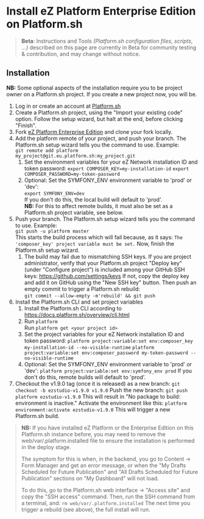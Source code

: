 # Install eZ Platform Enterprise Edition on Platform.sh

> **Beta**: Instructions and Tools *(Platform.sh configuration files, scripts,
 ...)* described on this page are currently in Beta for community testing &
 contribution, and may change without notice.

## Installation
**NB:** Some optional aspects of the installation require you to be project
owner on a Platform.sh project. If you create a new project now, you will be.

1. Log in or create an account at [Platform.sh](https://platform.sh)
1. Create a Platform.sh project, using the "Import your existing code" option.
Follow the setup wizard, but halt at the end, before clicking "Finish".
1. Fork [eZ Platform Enterprise Edition](https://github.com/ezsystems/ezplatform-ee/)
and clone your fork locally.
1. Add the platform remote of your project, and push your branch. The
Platform.sh setup wizard tells you the command to use. Example:  
   `git remote add platform my_project@git.eu.platform.sh:my_project.git`
   1. Set the environment variables for your eZ Network installation ID and
   token password:
   `export COMPOSER_KEY=my-installation-id`
   `export COMPOSER_PASSWORD=my-token-password`
   1. Optional: Set the SYMFONY_ENV environment variable to 'prod' or 'dev':  
      `export SYMFONY_ENV=dev`  
      If you don't do this, the local build will default to 'prod'.  
      **NB:** For this to affect remote builds, it must also be set as a
      Platform.sh project variable, see below.
1. Push your branch. The Platform.sh setup wizard tells you the command to use.
Example:  
   `git push -u platform master`  
   This starts the build process which will fail because, as it says:
   `The 'composer_key' project variable must be set.`
   Now, finish the Platform.sh setup wizard.
   1. The build may fail due to mismatching SSH keys. If you are project
   administrator, verify that your Platform.sh project "Deploy key" (under
     "Configure project") is included among your GitHub SSH keys:
     https://github.com/settings/keys If not, copy the deploy key and add it on
     GitHub using the "New SSH key" button. Then push an empty commit to trigger
     a Platform.sh rebuild:  
      `git commit --allow-empty -m'rebuild' && git push`
1. Install the Platform.sh CLI and set project variables
   1. Install the Platform.sh CLI according to https://docs.platform.sh/overview/cli.html
   1. Run `platform`  
      Run `platform get <your project id>`
   1. Set the project variables for your eZ Network installation ID and token
   password:
      `platform project:variable:set env:composer_key my-installation-id --no-visible-runtime`
      `platform project:variable:set env:composer_password my-token-password --no-visible-runtime`
   1. Optional: Set the SYMFONY_ENV environment variable to 'prod' or 'dev':
      `platform project:variable:set env:symfony_env prod`
      If you don't do this, remote builds will default to 'prod'.
1. Checkout the v1.9.0 tag (once it is released) as a new branch:
   `git checkout -b ezstudio-v1.9.0 v1.9.0`
   Push the new branch:
   `git push platform ezstudio-v1.9.0`
   This will result in "No package to build: environment is inactive." Activate
   the environment like this:
   `platform environment:activate ezstudio-v1.9.0`
   This will trigger a new Platform.sh build.

> **NB:** If you have installed eZ Platform or the Enterprise Edition on this
Platform.sh instance before, you may need to remove the
web/var/.platform.installed file to ensure the installation is performed in the
deploy stage.
>
> The symptom for this is when, in the backend, you go to Content -> Form
Manager and get an error message, or when the "My Drafts Scheduled for Future
Publication" and "All Drafts Scheduled for Future Publication" sections on "My
Dashboard" will not load.
>
> To do this, go to the Platform.sh web interface -> "Access site" and copy the
"SSH access" command. Then, run the SSH command from a terminal, and:
> `rm web/var/.platform.installed`
> The next time you trigger a rebuild (see above), the full install will run.
